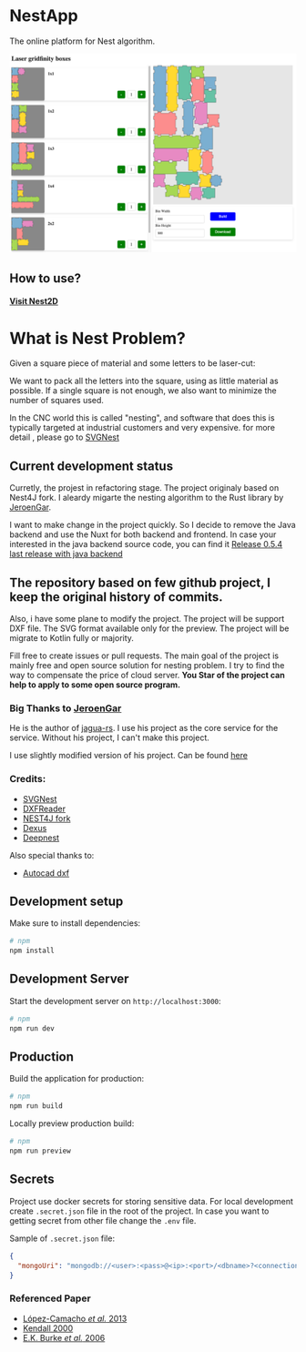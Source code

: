 # NestApp

The online platform for Nest algorithm.

![screen of working](./samples/web_screen.png)

## How to use?

#### [Visit Nest2D](https://nest2d.online/)

# What is Nest Problem?

Given a square piece of material and some letters to be laser-cut:

We want to pack all the letters into the square, using as little material as possible. If a single square is not enough,
we also want to minimize the number of squares used.

In the CNC world this is called "nesting", and software that does this is typically targeted at industrial customers and very expensive. for more detail , please go to [SVGNest](https://github.com/Jack000/SVGnest)

## Current development status

Curretly, the projest in refactoring stage. The project originaly based on Nest4J fork. I aleardy migarte the nesting algorithm to the Rust library by [JeroenGar](https://github.com/JeroenGar).

I want to make change in the project quickly. So I decide to remove the Java backend and use the Nuxt for both backend and frontend. In case your interested in the java backend source code, you can find it [Release 0.5.4 last release with java backend](https://github.com/VovaStelmashchuk/nest2d/releases/tag/0.5.4)

## The repository based on few github project, I keep the original history of commits.

Also, i have some plane to modify the project. The project will be support DXF file. The SVG format available only for
the preview. The project will be migrate to Kotlin fully or majority.

Fill free to create issues or pull requests. The main goal of the project is mainly free and open source solution for
nesting problem. I try to find the way to compensate the price of cloud server. **You Star of the project can help to
apply to some open source program.**

### Big Thanks to [JeroenGar](https://github.com/JeroenGar)

He is the author of [jagua-rs](https://github.com/JeroenGar/jagua-rs). I use his project as the core service for the
service. Without his project, I can't make this project.

I use slightly modified version of his project. Can be found [here](https://github.com/VovaStelmashchuk/jagua-rs)

### Credits:

- [SVGNest](https://github.com/Jack000/SVGnest)
- [DXFReader](https://github.com/wholder/DXFReader)
- [NEST4J fork](https://github.com/micycle1/Nest4J/tree/master)
- [Dexus](https://github.com/Dexus)
- [Deepnest](https://github.com/deepnest-next)

Also special thanks to:

- [Autocad dxf](https://github.com/Asaye/autocad-dxf/tree/main)

## Development setup

Make sure to install dependencies:

```bash
# npm
npm install
```

## Development Server

Start the development server on `http://localhost:3000`:

```bash
# npm
npm run dev
```

## Production

Build the application for production:

```bash
# npm
npm run build
```

Locally preview production build:

```bash
# npm
npm run preview
```

## Secrets

Project use docker secrets for storing sensitive data. For local development create `.secret.json` file in the root of the project.
In case you want to getting secret from other file change the `.env` file.

Sample of `.secret.json` file:

```json
{
  "mongoUri": "mongodb://<user>:<pass>@<ip>:<port>/<dbname>?<connection specific options>"
}
```

### Referenced Paper

- [López-Camacho _et al._ 2013](http://www.cs.stir.ac.uk/~goc/papers/EffectiveHueristic2DAOR2013.pdf)
- [Kendall 2000](http://www.graham-kendall.com/papers/k2001.pdf)
- [E.K. Burke _et al._ 2006](http://citeseerx.ist.psu.edu/viewdoc/download?doi=10.1.1.440.379&rep=rep1&type=pdf)

